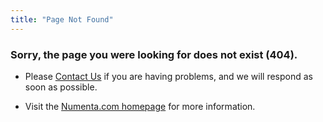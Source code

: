 ```yaml
---
title: "Page Not Found"
---
```


### Sorry, the page you were looking for does not exist (404).

* Please [Contact Us](/contact/) if you are having problems, and we will respond
  as soon as possible.

* Visit the [Numenta.com homepage](/) for more information.
